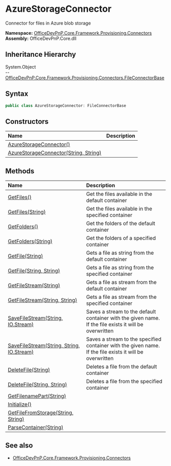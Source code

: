 # AzureStorageConnector
Connector for files in Azure blob storage  

**Namespace:** [OfficeDevPnP.Core.Framework.Provisioning.Connectors](OfficeDevPnP.Core.Framework.Provisioning.Connectors.md)  
**Assembly:** OfficeDevPnP.Core.dll  
## Inheritance Hierarchy
System.Object  
-- [OfficeDevPnP.Core.Framework.Provisioning.Connectors.FileConnectorBase](OfficeDevPnP.Core.Framework.Provisioning.Connectors.FileConnectorBase.md)
## Syntax
```C#
public class AzureStorageConnector: FileConnectorBase
```
## Constructors
|**Name**|**Description**|
|:-----|:-----|
| [AzureStorageConnector()](OfficeDevPnP.Core.Framework.Provisioning.Connectors.AzureStorageConnector.Constructor1details.md) | 
| [AzureStorageConnector(String, String)](OfficeDevPnP.Core.Framework.Provisioning.Connectors.AzureStorageConnector.Constructor2details.md) | 
## Methods
|**Name**|**Description**|
|:-----|:-----|
| [GetFiles()](OfficeDevPnP.Core.Framework.Provisioning.Connectors.AzureStorageConnector.GetFiles.md) | Get the files available in the default container
| [GetFiles(String)](OfficeDevPnP.Core.Framework.Provisioning.Connectors.AzureStorageConnector.GetFilesString.md) | Get the files available in the specified container
| [GetFolders()](OfficeDevPnP.Core.Framework.Provisioning.Connectors.AzureStorageConnector.GetFolders.md) | Get the folders of the default container
| [GetFolders(String)](OfficeDevPnP.Core.Framework.Provisioning.Connectors.AzureStorageConnector.GetFoldersString.md) | Get the folders of a specified container
| [GetFile(String)](OfficeDevPnP.Core.Framework.Provisioning.Connectors.AzureStorageConnector.GetFileString.md) | Gets a file as string from the default container
| [GetFile(String, String)](OfficeDevPnP.Core.Framework.Provisioning.Connectors.AzureStorageConnector.GetFileStringString.md) | Gets a file as string from the specified container
| [GetFileStream(String)](OfficeDevPnP.Core.Framework.Provisioning.Connectors.AzureStorageConnector.GetFileStreamString.md) | Gets a file as stream from the default container
| [GetFileStream(String, String)](OfficeDevPnP.Core.Framework.Provisioning.Connectors.AzureStorageConnector.GetFileStreamStringString.md) | Gets a file as stream from the specified container
| [SaveFileStream(String, IO.Stream)](OfficeDevPnP.Core.Framework.Provisioning.Connectors.AzureStorageConnector.SaveFileStreamStringIO.Stream.md) | Saves a stream to the default container with the given name. If the file exists it will be overwritten
| [SaveFileStream(String, String, IO.Stream)](OfficeDevPnP.Core.Framework.Provisioning.Connectors.AzureStorageConnector.SaveFileStreamStringStringIO.Stream.md) | Saves a stream to the specified container with the given name. If the file exists it will be overwritten
| [DeleteFile(String)](OfficeDevPnP.Core.Framework.Provisioning.Connectors.AzureStorageConnector.DeleteFileString.md) | Deletes a file from the default container
| [DeleteFile(String, String)](OfficeDevPnP.Core.Framework.Provisioning.Connectors.AzureStorageConnector.DeleteFileStringString.md) | Deletes a file from the specified container
| [GetFilenamePart(String)](OfficeDevPnP.Core.Framework.Provisioning.Connectors.AzureStorageConnector.GetFilenamePartString.md) | 
| [Initialize()](OfficeDevPnP.Core.Framework.Provisioning.Connectors.AzureStorageConnector.Initialize.md) | 
| [GetFileFromStorage(String, String)](OfficeDevPnP.Core.Framework.Provisioning.Connectors.AzureStorageConnector.GetFileFromStorageStringString.md) | 
| [ParseContainer(String)](OfficeDevPnP.Core.Framework.Provisioning.Connectors.AzureStorageConnector.ParseContainerString.md) | 
## See also
- [OfficeDevPnP.Core.Framework.Provisioning.Connectors](OfficeDevPnP.Core.Framework.Provisioning.Connectors.md)
